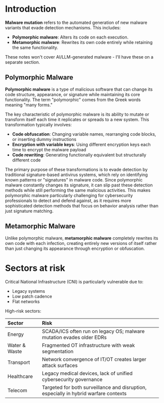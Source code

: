 # Introduction

**Malware mutation** refers to the automated generation of new malware variants that evade detection mechanisms. This includes:

* **Polymorphic malware**: Alters its code on each execution.
* **Metamorphic malware**: Rewrites its own code entirely while retaining the same functionality.

These notes won't cover AI/LLM-generated malware - I'll have these on a separate section.

## Polymorphic Malware
**Polymorphic malware** is a type of malicious software that can change its code structure, appearance, or signature while maintaining its core functionality. The term "polymorphic" comes from the Greek words meaning "many forms."

The key characteristic of polymorphic malware is its ability to mutate or transform itself each time it replicates or spreads to a new system. This transformation typically involves:
* **Code obfuscation**: Changing variable names, rearranging code blocks, or inserting dummy instructions
* **Encryption with variable keys**: Using different encryption keys each time to encrypt the malware payload
* **Code rewriting**: Generating functionally equivalent but structurally different code

The primary purpose of these transformations is to evade detection by traditional signature-based antivirus systems, which rely on identifying known patterns or "signatures" in malware code. Since polymorphic malware constantly changes its signature, it can slip past these detection methods while still performing the same malicious activities.
This makes polymorphic malware particularly challenging for cybersecurity professionals to detect and defend against, as it requires more sophisticated detection methods that focus on behavior analysis rather than just signature matching.


## Metamorphic Malware
Unlike polymorphic malware, **metamorphic malware** completely rewrites its own code with each infection, creating entirely new versions of itself rather than just changing its appearance through encryption or obfuscation.


# Sectors at risk
Critical National Infrastructure (CNI) is particularly vulnerable due to:
* Legacy systems
* Low patch cadence
* Flat networks

High-risk sectors:


| **Sector**	| **Risk** |
|:---|:---------------|
| Energy	| SCADA/ICS often run on legacy OS; malware mutation evades older EDRs |
| Water & Waste |	Fragmented OT infrastructure with weak segmentation |
| Transport	| Network convergence of IT/OT creates larger attack surfaces |
| Healthcare | Legacy medical devices, lack of unified cybersecurity governance |
| Telecom	| Targeted for both surveillance and disruption, especially in hybrid warfare contexts |
